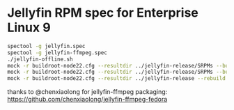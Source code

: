 # Jellyfin RPM spec for Enterprise Linux 9

```bash
spectool -g jellyfin.spec
spectool -g jellyfin-ffmpeg.spec
./jellyfin-offline.sh
mock -r buildroot-node22.cfg --resultdir ../jellyfin-release/SRPMs --buildsrpm --sources . --spec jellyfin.spec
mock -r buildroot-node22.cfg --resultdir ../jellyfin-release/SRPMs --buildsrpm --sources . --spec jellyfin-ffmpeg.spec
mock -r buildroot-node22.cfg --resultdir ../jellyfin-release --rebuild ../jellyfin-release/SRPMs/*.src.rpm
```

thanks to @chenxiaolong for jellyfin-ffmpeg packaging: https://github.com/chenxiaolong/jellyfin-ffmpeg-fedora